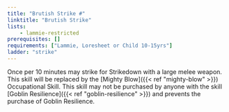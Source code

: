 ```yaml
---
title: "Brutish Strike #"
linktitle: "Brutish Strike"
lists:
    - lammie-restricted
prerequisites: []
requirements: ["Lammie, Loresheet or Child 10-15yrs"]
ladder: "strike"
---
```

Once per 10 minutes may strike for Strikedown with a large melee weapon. This skill will be replaced by the [Mighty Blow]({{< ref "mighty-blow" >}}) Occupational Skill. This skill may not be purchased by anyone with the skill [Goblin Resilience]({{< ref "goblin-resilience" >}}) and prevents the purchase of Goblin Resilience.